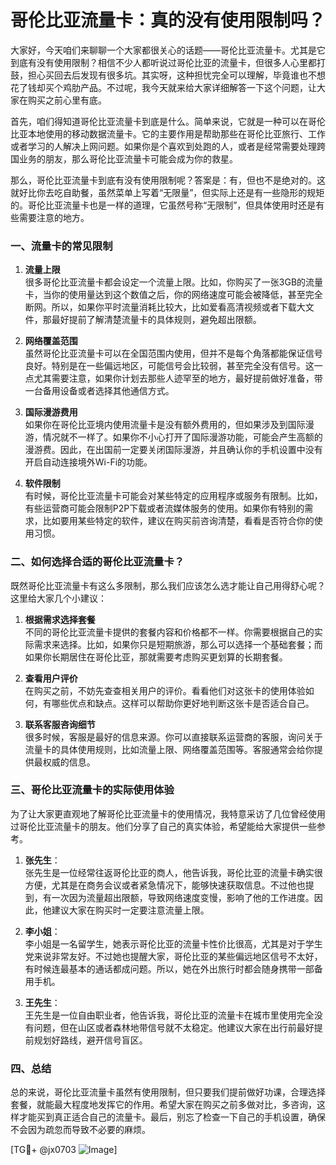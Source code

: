 # 哥伦比亚流量卡：真的没有使用限制吗？

大家好，今天咱们来聊聊一个大家都很关心的话题——哥伦比亚流量卡。尤其是它到底有没有使用限制？相信不少人都听说过哥伦比亚的流量卡，但很多人心里都打鼓，担心买回去后发现有很多坑。其实呀，这种担忧完全可以理解，毕竟谁也不想花了钱却买个鸡肋产品。不过呢，我今天就来给大家详细解答一下这个问题，让大家在购买之前心里有底。

首先，咱们得知道哥伦比亚流量卡到底是什么。简单来说，它就是一种可以在哥伦比亚本地使用的移动数据流量卡。它的主要作用是帮助那些在哥伦比亚旅行、工作或者学习的人解决上网问题。如果你是个喜欢到处跑的人，或者是经常需要处理跨国业务的朋友，那么哥伦比亚流量卡可能会成为你的救星。

那么，哥伦比亚流量卡到底有没有使用限制呢？答案是：有，但也不是绝对的。这就好比你去吃自助餐，虽然菜单上写着“无限量”，但实际上还是有一些隐形的规矩的。哥伦比亚流量卡也是一样的道理，它虽然号称“无限制”，但具体使用时还是有些需要注意的地方。

### 一、流量卡的常见限制

1. **流量上限**  
   很多哥伦比亚流量卡都会设定一个流量上限。比如，你购买了一张3GB的流量卡，当你的使用量达到这个数值之后，你的网络速度可能会被降低，甚至完全断网。所以，如果你平时流量消耗比较大，比如爱看高清视频或者下载大文件，那最好提前了解清楚流量卡的具体规则，避免超出限额。

2. **网络覆盖范围**  
   虽然哥伦比亚流量卡可以在全国范围内使用，但并不是每个角落都能保证信号良好。特别是在一些偏远地区，可能信号会比较弱，甚至完全没有信号。这一点尤其需要注意，如果你计划去那些人迹罕至的地方，最好提前做好准备，带一台备用设备或者选择其他通信方式。

3. **国际漫游费用**  
   如果你在哥伦比亚境内使用流量卡是没有额外费用的，但如果涉及到国际漫游，情况就不一样了。如果你不小心打开了国际漫游功能，可能会产生高额的漫游费。因此，在出国前一定要关闭国际漫游，并且确认你的手机设置中没有开启自动连接境外Wi-Fi的功能。

4. **软件限制**  
   有时候，哥伦比亚流量卡可能会对某些特定的应用程序或服务有限制。比如，有些运营商可能会限制P2P下载或者流媒体服务的使用。如果你有特别的需求，比如要用某些特定的软件，建议在购买前咨询清楚，看看是否符合你的使用习惯。

### 二、如何选择合适的哥伦比亚流量卡？

既然哥伦比亚流量卡有这么多限制，那么我们应该怎么选才能让自己用得舒心呢？这里给大家几个小建议：

1. **根据需求选择套餐**  
   不同的哥伦比亚流量卡提供的套餐内容和价格都不一样。你需要根据自己的实际需求来选择。比如，如果你只是短期旅游，那么可以选择一个基础套餐；而如果你长期居住在哥伦比亚，那就需要考虑购买更划算的长期套餐。

2. **查看用户评价**  
   在购买之前，不妨先查查相关用户的评价。看看他们对这张卡的使用体验如何，有哪些优点和缺点。这样可以帮助你更好地判断这张卡是否适合自己。

3. **联系客服咨询细节**  
   很多时候，客服是最好的信息来源。你可以直接联系运营商的客服，询问关于流量卡的具体使用规则，比如流量上限、网络覆盖范围等。客服通常会给你提供最权威的信息。

### 三、哥伦比亚流量卡的实际使用体验

为了让大家更直观地了解哥伦比亚流量卡的使用情况，我特意采访了几位曾经使用过哥伦比亚流量卡的朋友。他们分享了自己的真实体验，希望能给大家提供一些参考。

1. **张先生**：  
   张先生是一位经常往返哥伦比亚的商人，他告诉我，哥伦比亚的流量卡确实很方便，尤其是在商务会议或者紧急情况下，能够快速获取信息。不过他也提到，有一次因为流量超出限额，导致网络速度变慢，影响了他的工作进度。因此，他建议大家在购买时一定要注意流量上限。

2. **李小姐**：  
   李小姐是一名留学生，她表示哥伦比亚的流量卡性价比很高，尤其是对于学生党来说非常友好。不过她也提醒大家，哥伦比亚的某些偏远地区信号不太好，有时候连最基本的通话都成问题。所以，她在外出旅行时都会随身携带一部备用手机。

3. **王先生**：  
   王先生是一位自由职业者，他告诉我，哥伦比亚的流量卡在城市里使用完全没有问题，但在山区或者森林地带信号就不太稳定。他建议大家在出行前最好提前规划好路线，避开信号盲区。

### 四、总结

总的来说，哥伦比亚流量卡虽然有使用限制，但只要我们提前做好功课，合理选择套餐，就能最大程度地发挥它的作用。希望大家在购买之前多做对比，多咨询，这样才能买到真正适合自己的流量卡。最后，别忘了检查一下自己的手机设置，确保不会因为疏忽而导致不必要的麻烦。

[TG💪+ @jx0703 ![Image](https://github.com/user-attachments/assets/dbca1d08-cadb-493c-b0ec-ad6f7a83f270)]